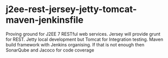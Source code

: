# j2ee-rest-jersey-jetty-tomcat-maven-jenkinsfile
Proving ground for J2EE 7 RESTful web services. Jersey will provide grunt for REST. Jetty local development but Tomcat for Integration testing. Maven build framework with Jenkins organising. If that is not enough then SonarQube and Jacoco for code coverage
